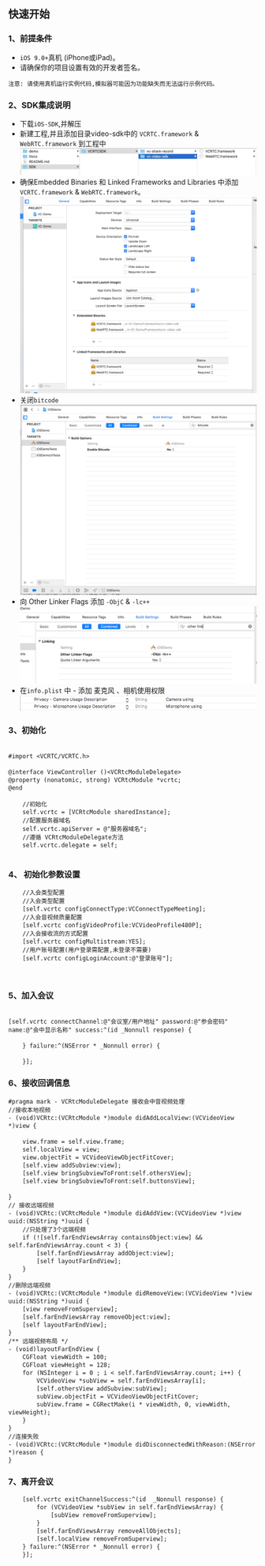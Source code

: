 ## 快速开始

### 1、前提条件

- `iOS 9.0+`真机 (iPhone或iPad)。
- 请确保你的项目设置有效的开发者签名。
```
注意: 请使用真机运行实例代码,模拟器可能因为功能缺失而无法运行示例代码。
```

### 2、SDK集成说明

- 下载` iOS-SDK `,并解压
- 新建工程,并且添加目录video-sdk中的 `VCRTC.framework` & ` WebRTC.framework` 到工程中
![](assets/WechatIMG611.jpeg)
- 确保Embedded Binaries 和 Linked Frameworks and Libraries 中添加 `VCRTC.framework` & `WebRTC.framework`。
![](assets/2.png)
- 关闭`bitcode `
![](assets/3.png)
- 向 Other Linker Flags 添加 `-ObjC` & `-lc++`
![](assets/4.png)
- 在`info.plist` 中 - 添加 麦克风 、相机使用权限
![](https://raw.githubusercontent.com/zijingcloud/iOS-SDK/master/Docs/images/vcrtc_install_privacy.png)
### 3、初始化


```objc

#import <VCRTC/VCRTC.h>

@interface ViewController ()<VCRtcModuleDelegate>
@property (nonatomic, strong) VCRtcModule *vcrtc;
@end

    //初始化
    self.vcrtc = [VCRtcModule sharedInstance];
    //配置服务器域名
    self.vcrtc.apiServer = @"服务器域名";
    //遵循 VCRtcModuleDelegate方法
    self.vcrtc.delegate = self;
   
```

### 4、 初始化参数设置
```objc   
    //入会类型配置
    //入会类型配置
    [self.vcrtc configConnectType:VCConnectTypeMeeting];
    //入会音视频质量配置
    [self.vcrtc configVideoProfile:VCVideoProfile480P];
    //入会接收流的方式配置
    [self.vcrtc configMultistream:YES];
    //用户账号配置(用户登录需配置,未登录不需要)
    [self.vcrtc configLoginAccount:@"登录账号"];



```
### 5、加入会议

```objc
  
[self.vcrtc connectChannel:@"会议室/用户地址" password:@"参会密码" name:@"会中显示名称" success:^(id _Nonnull response) {
        
    } failure:^(NSError * _Nonnull error) {
 
    }];
```

### 6、接收回调信息

```objc
#pragma mark - VCRtcModuleDelegate 接收会中音视频处理
//接收本地视频
- (void)VCRtc:(VCRtcModule *)module didAddLocalView:(VCVideoView *)view {
    
    view.frame = self.view.frame;
    self.localView = view;
    view.objectFit = VCVideoViewObjectFitCover;
    [self.view addSubview:view];
    [self.view bringSubviewToFront:self.othersView];
    [self.view bringSubviewToFront:self.buttonsView];
    
}
// 接收远端视频
- (void)VCRtc:(VCRtcModule *)module didAddView:(VCVideoView *)view uuid:(NSString *)uuid {
    //只处理了3个远端视频
    if (![self.farEndViewsArray containsObject:view] && self.farEndViewsArray.count < 3) {
        [self.farEndViewsArray addObject:view];
        [self layoutFarEndView];
    }
}
//删除远端视频
- (void)VCRtc:(VCRtcModule *)module didRemoveView:(VCVideoView *)view uuid:(NSString *)uuid {
    [view removeFromSuperview];
    [self.farEndViewsArray removeObject:view];
    [self layoutFarEndView];
}
/** 远端视频布局 */
- (void)layoutFarEndView {
    CGFloat viewWidth = 100;
    CGFloat viewHeight = 128;
    for (NSInteger i = 0 ; i < self.farEndViewsArray.count; i++) {
        VCVideoView *subView = self.farEndViewsArray[i];
        [self.othersView addSubview:subView];
        subView.objectFit = VCVideoViewObjectFitCover;
        subView.frame = CGRectMake(i * viewWidth, 0, viewWidth, viewHeight);
    }
}
//连接失败
- (void)VCRtc:(VCRtcModule *)module didDisconnectedWithReason:(NSError *)reason {
}
```

### 7、离开会议

```objc
    [self.vcrtc exitChannelSuccess:^(id  _Nonnull response) {
        for (VCVideoView *subView in self.farEndViewsArray) {
            [subView removeFromSuperview];
        }
        [self.farEndViewsArray removeAllObjects];
        [self.localView removeFromSuperview];
    } failure:^(NSError * _Nonnull error) {
    }];
```

